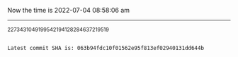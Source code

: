 Now the time is 2022-07-04 08:58:06 am

---

<small>2273431049199542194128284637219519</small>

```txt

Latest commit SHA is: 063b94fdc10f01562e95f813ef02940131dd644b
```
